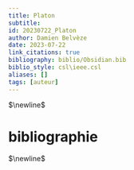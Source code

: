 ```yaml
---
title: Platon
subtitle:
id: 20230722_Platon
author: Damien Belvèze
date: 2023-07-22
link_citations: true
bibliography: biblio/Obsidian.bib
biblio_style: csl\ieee.csl
aliases: []
tags: [auteur]
---
```




$\newline$
# bibliographie
$\newline$






